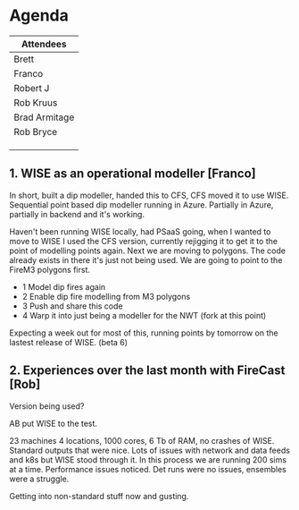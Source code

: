 # Agenda

| Attendees |
|---|
|Brett|
|Franco|
|Robert J|
|Rob Kruus|
|Brad Armitage|
|Rob Bryce|
||
||
||

## 1. WISE as an operational modeller [Franco]

In short, built a dip modeller, handed this to CFS, CFS moved it to use WISE. Sequential point based dip modeller running in Azure. Partially in Azure, partially in backend and it's working. 

Haven't been running WISE locally, had PSaaS going, when I wanted to move to WISE I used the CFS version, currently rejigging it to get it to the point of modelling points again. Next we are moving to polygons. The code already exists in there it's just not being used. We are going to point to the FireM3 polygons first. 

 - 1 Model dip fires again
 - 2 Enable dip fire modelling from M3 polygons
 - 3 Push and share this code
 - 4 Warp it into just being a modeller for the NWT (fork at this point)

Expecting a week out for most of this, running points by tomorrow on the lastest release of WISE. (beta 6)

## 2. Experiences over the last month with FireCast [Rob]

Version being used?

AB put WISE to the test.

23 machines 4 locations, 1000 cores, 6 Tb of RAM, no crashes of WISE. Standard outputs that were nice. Lots of issues with network and data feeds and k8s but WISE stood through it. In this process we are running 200 sims at a time. Performance issues noticed. Det runs were no issues, ensembles were a struggle.

Getting into non-standard stuff now and gusting.
